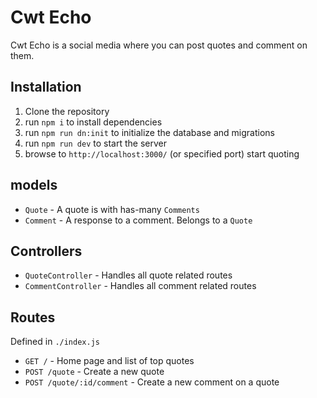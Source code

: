 # Cwt Echo

Cwt Echo is a social media where you can post quotes and comment on them.

## Installation

1. Clone the repository
1. run `npm i` to install dependencies
1. run `npm run dn:init` to initialize the database and migrations
1. run `npm run dev` to start the server
1. browse to `http://localhost:3000/` (or specified port) start quoting

## models

- `Quote` - A quote is with has-many `Comments`
- `Comment` - A response to a comment. Belongs to a `Quote`

## Controllers

- `QuoteController` - Handles all quote related routes
- `CommentController` - Handles all comment related routes

## Routes 

Defined in `./index.js` 

- `GET /` - Home page and list of top quotes 
- `POST /quote` - Create a new quote
- `POST /quote/:id/comment` - Create a new comment on a quote
